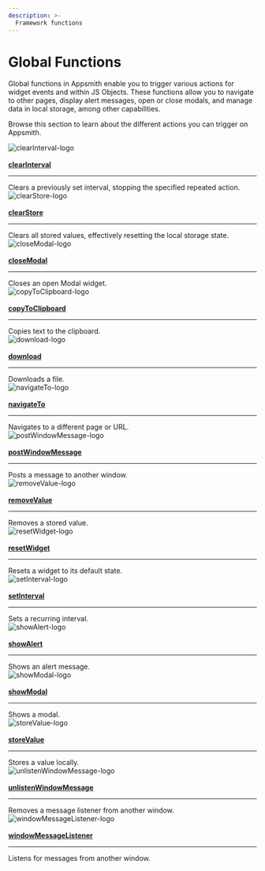 ```yaml
---
description: >-
  Framework functions
---
```


# Global Functions

Global functions in Appsmith enable you to trigger various actions for widget events and within JS Objects. These functions allow you to navigate to other pages, display alert messages, open or close modals, and manage data in local storage, among other capabilities.

Browse this section to learn about the different actions you can trigger on Appsmith.


<div className="containerGrid">
    <!-- First Row -->
    <div className="containerColumnSampleApp columnGrid column-one" style={{padding: '20px'}}>
        <div className="containerCol">
            <img className="containerImage" src="/img/icons8-close-60.png" alt="clearInterval-logo"/>
        </div> <br/>
        <div className="containerCol">
            <a href="/reference/appsmith-framework/widget-actions/clear-interval"><strong>clearInterval</strong></a>
        </div> <hr/>
        <div className="containerDescription">Clears a previously set interval, stopping the specified repeated action.</div>
        <div className="containerTutorialLink"></div>
    </div>
    <div className="containerColumnSampleApp columnGrid column-one" style={{padding: '20px'}}>
        <div className="containerCol">
            <img className="containerImage" src="/img/clear.png" alt="clearStore-logo"/>
        </div> <br/>
        <div className="containerCol">
            <a href="/reference/appsmith-framework/widget-actions/clear-store"><strong>clearStore</strong></a>
        </div> <hr/>
        <div className="containerDescription">Clears all stored values, effectively resetting the local storage state.</div>
        <div className="containerTutorialLink"></div>
    </div>
    <div className="containerColumnSampleApp columnGrid column-one" style={{padding: '20px'}}>
        <div className="containerCol">
            <img className="containerImage" src="/img/close-window.png" alt="closeModal-logo"/>
        </div> <br/>
        <div className="containerCol">
            <a href="/reference/appsmith-framework/widget-actions/close-modal"><strong>closeModal</strong></a>
        </div> <hr/>
        <div className="containerDescription">Closes an open Modal widget.</div>
        <div className="containerTutorialLink"></div>
    </div>
 </div>
   <div className="containerGrid">
    <div className="containerColumnSampleApp columnGrid column-one" style={{padding: '20px'}}>
        <div className="containerCol">
            <img className="containerImage" src="/img/todo-icon.png" alt="copyToClipboard-logo"/>
        </div> <br/>
        <div className="containerCol">
            <a href="/reference/appsmith-framework/widget-actions/copy-to-clipboard"><strong>copyToClipboard</strong></a>
        </div> <hr/>
        <div className="containerDescription">Copies text to the clipboard.</div>
        <div className="containerTutorialLink"></div>
    </div>
    <div className="containerColumnSampleApp columnGrid column-one" style={{padding: '20px'}}>
        <div className="containerCol">
            <img className="containerImage" src="/img/download-1.png" alt="download-logo"/>
        </div> <br/>
        <div className="containerCol">
            <a href="/reference/appsmith-framework/widget-actions/download"><strong>download</strong></a>
        </div> <hr/>
        <div className="containerDescription">Downloads a file.</div>
        <div className="containerTutorialLink"></div>
    </div>
    <div className="containerColumnSampleApp columnGrid column-one" style={{padding: '20px'}}>
        <div className="containerCol">
            <img className="containerImage" src="/img/navigation-64.png" alt="navigateTo-logo"/>
        </div> <br/>
        <div className="containerCol">
            <a href="/reference/appsmith-framework/widget-actions/navigate-to"><strong>navigateTo</strong></a>
        </div> <hr/>
        <div className="containerDescription">Navigates to a different page or URL.</div>
        <div className="containerTutorialLink"></div>
    </div>
     </div>
   <div className="containerGrid">
    <div className="containerColumnSampleApp columnGrid column-one" style={{padding: '20px'}}>
        <div className="containerCol">
            <img className="containerImage" src="/img/window-64.png" alt="postWindowMessage-logo"/>
        </div> <br/>
        <div className="containerCol">
            <a href="/reference/appsmith-framework/widget-actions/post-message"><strong>postWindowMessage</strong></a>
        </div> <hr/>
        <div className="containerDescription">Posts a message to another window.</div>
        <div className="containerTutorialLink"></div>
    </div>
    <div className="containerColumnSampleApp columnGrid column-one" style={{padding: '20px'}}>
        <div className="containerCol">
            <img className="containerImage" src="/img/remove-file.png" alt="removeValue-logo"/>
        </div> <br/>
        <div className="containerCol">
            <a href="/reference/appsmith-framework/widget-actions/remove-value"><strong>removeValue</strong></a>
        </div> <hr/>
        <div className="containerDescription">Removes a stored value.</div>
        <div className="containerTutorialLink"></div>
    </div>
    <div className="containerColumnSampleApp columnGrid column-one" style={{padding: '20px'}}>
        <div className="containerCol">
            <img className="containerImage" src="/img/circular.png" alt="resetWidget-logo"/>
        </div> <br/>
        <div className="containerCol">
            <a href="/reference/appsmith-framework/widget-actions/reset-widget"><strong>resetWidget</strong></a>
        </div> <hr/>
        <div className="containerDescription">Resets a widget to its default state.</div>
        <div className="containerTutorialLink"></div>
    </div>
     </div>
   <div className="containerGrid">
    <div className="containerColumnSampleApp columnGrid column-one" style={{padding: '20px'}}>
        <div className="containerCol">
            <img className="containerImage" src="/img/interval.png" alt="setInterval-logo"/>
        </div> <br/>
        <div className="containerCol">
            <a href="/reference/appsmith-framework/widget-actions/intervals-time-events"><strong>setInterval</strong></a>
        </div> <hr/>
        <div className="containerDescription">Sets a recurring interval.</div>
        <div className="containerTutorialLink"></div>
    </div>
    <div className="containerColumnSampleApp columnGrid column-one" style={{padding: '20px'}}>
        <div className="containerCol">
            <img className="containerImage" src="/img/bell-64.png" alt="showAlert-logo"/>
        </div> <br/>
        <div className="containerCol">
            <a href="/reference/appsmith-framework/widget-actions/show-alert"><strong>showAlert</strong></a>
        </div> <hr/>
        <div className="containerDescription">Shows an alert message.</div>
        <div className="containerTutorialLink"></div>
    </div>
    <div className="containerColumnSampleApp columnGrid column-one" style={{padding: '20px'}}>
        <div className="containerCol">
            <img className="containerImage" src="/img/window.png" alt="showModal-logo"/>
        </div> <br/>
        <div className="containerCol">
            <a href="/reference/appsmith-framework/widget-actions/show-modal"><strong>showModal</strong></a>
        </div> <hr/>
        <div className="containerDescription">Shows a modal.</div>
        <div className="containerTutorialLink"></div>
    </div>
     </div>
   <div className="containerGrid">
    <div className="containerColumnSampleApp columnGrid column-one" style={{padding: '20px'}}>
        <div className="containerCol">
            <img className="containerImage" src="/img/floppy-disk.png" alt="storeValue-logo"/>
        </div> <br/>
        <div className="containerCol">
            <a href="/reference/appsmith-framework/widget-actions/store-value"><strong>storeValue</strong></a>
        </div> <hr/>
        <div className="containerDescription">Stores a value locally.</div>
        <div className="containerTutorialLink"></div>
    </div>
    <div className="containerColumnSampleApp columnGrid column-one" style={{padding: '20px'}}>
        <div className="containerCol">
            <img className="containerImage" src="/img/delete.png" alt="unlistenWindowMessage-logo"/>
        </div> <br/>
        <div className="containerCol">
            <a href="/reference/appsmith-framework/widget-actions/unlisten-window-message"><strong>unlistenWindowMessage</strong></a>
        </div> <hr/>
        <div className="containerDescription">Removes a message listener from another window.</div>
        <div className="containerTutorialLink"></div>
    </div>
    <div className="containerColumnSampleApp columnGrid column-one" style={{padding: '20px'}}>
        <div className="containerCol">
            <img className="containerImage" src="/img/pop-up.png" alt="windowMessageListener-logo"/>
        </div> <br/>
        <div className="containerCol">
            <a href="/reference/appsmith-framework/widget-actions/window-message-listener"><strong>windowMessageListener</strong></a>
        </div> <hr/>
        <div className="containerDescription">Listens for messages from another window.</div>
        <div className="containerTutorialLink"></div>
    </div>
</div>
